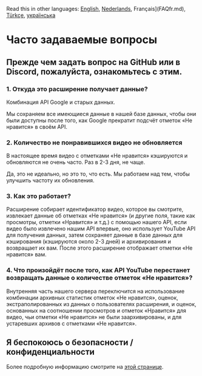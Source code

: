 Read this in other languages: [English](FAQ.md),  [Nederlands](FAQnl.md), Français](FAQfr.md), [Türkçe](FAQtr.md), [українська](FAQuk.md)


# Часто задаваемые вопросы

## Прежде чем задать вопрос на GitHub или в Discord, пожалуйста, ознакомьтесь с этим.

### **1. Откуда это расширение получает данные?**
Комбинация API Google и старых данных.

Мы сохраняем все имеющиеся данные в нашей базе данных, чтобы они были доступны после того, как Google прекратит подсчёт отметок «Не нравится» в своём API.

### **2. Количество не понравившихся видео не обновляется**
В настоящее время видео с отметками «Не нравится» кэшируются и обновляются не очень часто. Раз в 2-3 дня, не чаще.

Да, это не идеально, но это то, что есть. Мы работаем над тем, чтобы улучшить частоту их обновления.

### **3. Как это работает?**
Расширение собирает идентификатор видео, которое вы смотрите, извлекает данные об отметках «Не нравится» (и другие поля, такие как просмотры, отметки «Нравится» и т.д.) с помощью нашего API, если видео было извлечено нашим API впервые, оно использует YouTube API для получения данных, затем сохраняет данные в базе данных для кэширования (кэшируются около 2-3 дней) и архивирования и возвращает их вам. После этого расширение отображает отметки «Не нравится» вам.

### **4. Что произойдёт после того, как API YouTube перестанет возвращать данные о количестве отметок «Не нравится»?**
Внутренняя часть нашего сервера переключится на использование комбинации архивных статистик отметок «Не нравится», оценок, экстраполированных из данных о пользователях расширения, и оценок, основанных на соотношении просмотров и отметок «Нравится» для видео, чьи отметки «Не нравится» не были заархивированы, и для устаревших архивов с отметками «Не нравится».

## Я беспокоюсь о безопасности / конфиденциальности
Более подробную информацию смотрите на [этой странице](SECURITY-FAQ.md).
